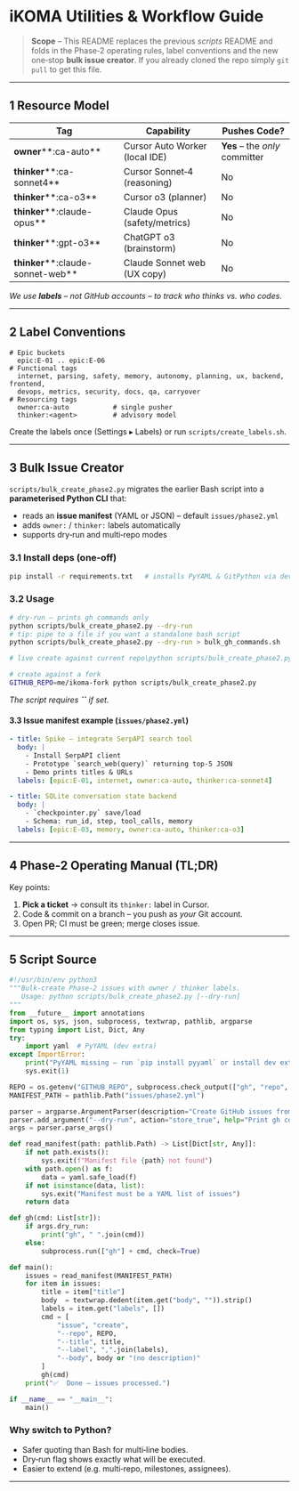 # iKOMA Utilities & Workflow Guide

> **Scope** – This README replaces the previous *scripts* README and folds in the Phase‑2 operating rules, label conventions and the new one‑stop **bulk issue creator**. If you already cloned the repo simply `git pull` to get this file.

---

## 1 Resource Model

| Tag                                   | Capability                     | Pushes Code?                   |
| ------------------------------------- | ------------------------------ | ------------------------------ |
| **owner**\*\*:ca-auto\*\*             | Cursor Auto Worker (local IDE) | **Yes** – the *only* committer |
| **thinker**\*\*:ca-sonnet4\*\*        | Cursor Sonnet‑4 (reasoning)    | No                             |
| **thinker**\*\*:ca-o3\*\*             | Cursor o3 (planner)            | No                             |
| **thinker**\*\*:claude-opus\*\*       | Claude Opus (safety/metrics)   | No                             |
| **thinker**\*\*:gpt-o3\*\*            | ChatGPT o3 (brainstorm)        | No                             |
| **thinker**\*\*:claude-sonnet-web\*\* | Claude Sonnet web (UX copy)    | No                             |

*We use ****labels**** – not GitHub accounts – to track who thinks vs. who codes.*

---

## 2 Label Conventions

```text
# Epic buckets
  epic:E-01 .. epic:E-06
# Functional tags
  internet, parsing, safety, memory, autonomy, planning, ux, backend, frontend,
  devops, metrics, security, docs, qa, carryover
# Resourcing tags
  owner:ca-auto           # single pusher
  thinker:<agent>         # advisory model
```

Create the labels once (Settings ▸ Labels) or run `scripts/create_labels.sh`.

---

## 3 Bulk Issue Creator

`scripts/bulk_create_phase2.py` migrates the earlier Bash script into a **parameterised Python CLI** that:

- reads an **issue manifest** (YAML or JSON) – default `issues/phase2.yml`
- adds `owner:` / `thinker:` labels automatically
- supports dry‑run and multi‑repo modes

### 3.1 Install deps (one‑off)

```bash
pip install -r requirements.txt   # installs PyYAML & GitPython via dev extra
```

### 3.2 Usage

```bash
# dry‑run – prints gh commands only
python scripts/bulk_create_phase2.py --dry-run  
# tip: pipe to a file if you want a standalone bash script
python scripts/bulk_create_phase2.py --dry-run > bulk_gh_commands.sh

# live create against current repo\python scripts/bulk_create_phase2.py

# create against a fork
GITHUB_REPO=me/ikoma-fork python scripts/bulk_create_phase2.py
```

*The script requires **``** if set.*

#### 3.3 Issue manifest example (`issues/phase2.yml`)

```yaml
- title: Spike — integrate SerpAPI search tool
  body: |
    - Install SerpAPI client
    - Prototype `search_web(query)` returning top‑5 JSON
    - Demo prints titles & URLs
  labels: [epic:E-01, internet, owner:ca-auto, thinker:ca-sonnet4]

- title: SQLite conversation state backend
  body: |
    - `checkpointer.py` save/load
    - Schema: run_id, step, tool_calls, memory
  labels: [epic:E-03, memory, owner:ca-auto, thinker:ca-o3]
```

---

## 4 Phase‑2 Operating Manual (TL;DR)

Key points:

1. **Pick a ticket** → consult its `thinker:` label in Cursor.
2. Code & commit on a branch – you push as *your* Git account.
3. Open PR; CI must be green; merge closes issue.

---

## 5 Script Source

```python
#!/usr/bin/env python3
"""Bulk‑create Phase‑2 issues with owner / thinker labels.
   Usage: python scripts/bulk_create_phase2.py [--dry-run]
"""
from __future__ import annotations
import os, sys, json, subprocess, textwrap, pathlib, argparse
from typing import List, Dict, Any
try:
    import yaml  # PyYAML (dev extra)
except ImportError:
    print("PyYAML missing – run `pip install pyyaml` or install dev extras")
    sys.exit(1)

REPO = os.getenv("GITHUB_REPO", subprocess.check_output(["gh", "repo", "view", "--json", "nameWithOwner", "-q", ".nameWithOwner"]).decode().strip())
MANIFEST_PATH = pathlib.Path("issues/phase2.yml")

parser = argparse.ArgumentParser(description="Create GitHub issues from manifest")
parser.add_argument("--dry-run", action="store_true", help="Print gh commands instead of executing")
args = parser.parse_args()

def read_manifest(path: pathlib.Path) -> List[Dict[str, Any]]:
    if not path.exists():
        sys.exit(f"Manifest file {path} not found")
    with path.open() as f:
        data = yaml.safe_load(f)
    if not isinstance(data, list):
        sys.exit("Manifest must be a YAML list of issues")
    return data

def gh(cmd: List[str]):
    if args.dry_run:
        print("gh", " ".join(cmd))
    else:
        subprocess.run(["gh"] + cmd, check=True)

def main():
    issues = read_manifest(MANIFEST_PATH)
    for item in issues:
        title = item["title"]
        body  = textwrap.dedent(item.get("body", "")).strip()
        labels = item.get("labels", [])
        cmd = [
            "issue", "create",
            "--repo", REPO,
            "--title", title,
            "--label", ",".join(labels),
            "--body", body or "(no description)"
        ]
        gh(cmd)
    print("✅  Done – issues processed.")

if __name__ == "__main__":
    main()
```

### Why switch to Python?

- Safer quoting than Bash for multi‑line bodies.
- Dry‑run flag shows exactly what will be executed.
- Easier to extend (e.g. multi‑repo, milestones, assignees).

---
